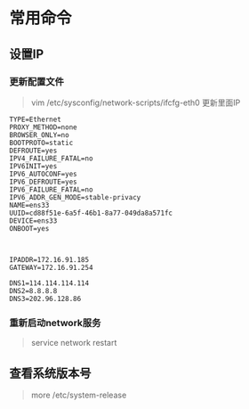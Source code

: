 # 常用命令  
## 设置IP  
### 更新配置文件
>vim /etc/sysconfig/network-scripts/ifcfg-eth0 
更新里面IP  
```
TYPE=Ethernet
PROXY_METHOD=none
BROWSER_ONLY=no
BOOTPROTO=static
DEFROUTE=yes
IPV4_FAILURE_FATAL=no
IPV6INIT=yes
IPV6_AUTOCONF=yes
IPV6_DEFROUTE=yes
IPV6_FAILURE_FATAL=no
IPV6_ADDR_GEN_MODE=stable-privacy
NAME=ens33
UUID=cd88f51e-6a5f-46b1-8a77-049da8a571fc
DEVICE=ens33
ONBOOT=yes



IPADDR=172.16.91.185
GATEWAY=172.16.91.254

DNS1=114.114.114.114
DNS2=8.8.8.8
DNS3=202.96.128.86
```
### 重新启动network服务  
>service network restart  

## 查看系统版本号  
>more /etc/system-release